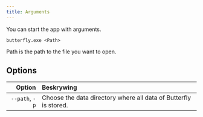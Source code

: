 ```yaml
---
title: Arguments
---
```


You can start the app with arguments.

`butterfly.exe <Path>`

Path is the path to the file you want to open.

## Options

|         Option | Beskrywing                                                                       |
| -------------: | :------------------------------------------------------------------------------- |
| `--path`, `-p` | Choose the data directory where all data of Butterfly is stored. |
